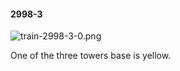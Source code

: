 #### 2998-3
![train-2998-3-0.png](https://github.com/lil-lab/nlvr/raw/master/nlvr/train/images/29/train-2998-3-0.png "train-2998-3-0.png")

One of the three towers base is yellow.